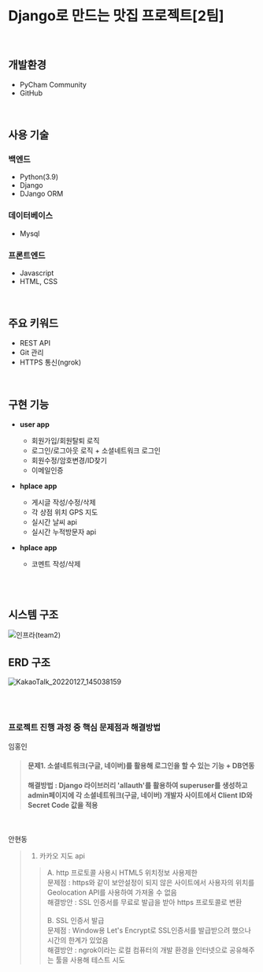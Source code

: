 <br>

# Django로 만드는 맛집 프로젝트[2팀]  

<br>

## **개발환경**
+ PyCham Community 
+ GitHub

<br>

## **사용 기술**
  ### **백엔드**   
  + Python(3.9)
  + Django
  + DJango ORM
     
 ### **데이터베이스**
  + Mysql

 ### **프론트엔드**
  + Javascript
  + HTML, CSS

<br>

  ## **주요 키워드**
  + REST API
  + Git 관리
  + HTTPS 통신(ngrok)  

<br>

  ## **구현 기능**
  + **user app**
    + 회원가입/회원탈퇴 로직
    + 로그인/로그아웃 로직 + 소셜네트워크 로그인
    + 회원수정/암호변경/ID찾기
    + 이메일인증
     
  + **hplace app**
    + 게시글 작성/수정/삭제    
    + 각 상점 위치 GPS 지도
    + 실시간 날씨 api
    + 실시간 누적방문자 api
   
  + **hplace app**
    + 코멘트 작성/삭제
  
  <br><br>
  
  ## **시스템 구조**
  ![인프라(team2)](https://user-images.githubusercontent.com/97924823/151305016-0ed4d042-f7cf-4364-a331-b9f61de1345b.png)
  
  
  ## **ERD 구조**
![KakaoTalk_20220127_145038159](https://user-images.githubusercontent.com/96184680/151300028-0553fcc6-ff9d-4946-935d-37a727c17c6d.png)
  
  <br><br>
  
  ### **프로젝트 진행 과정 중 핵심 문제점과 해결방법**
  임홍인
   > #### 문제1. 소셜네트워크(구글, 네이버)를 활용해 로그인을 할 수 있는 기능 + DB연동 
   > #### 해결방법 : Django 라이브러리 'allauth'를 활용하여 superuser를 생성하고 admin페이지에 각 소셜네트워크(구글, 네이버) 개발자 사이트에서 Client ID와 Secret Code 값을 적용
   
   <br>
   
   안현동
   >1. 카카오 지도 api
   >>A. http 프로토콜 사용시 HTML5 위치정보 사용제한<br>
   >> 문제점 : https와 같이 보안설정이 되지 않은 사이트에서 사용자의 위치를 Geolocation API를 사용하여 가져올 수 없음<br>
   >> 해결방안 : SSL 인증서를 무료로 발급을 받아 https 프로토콜로 변환<br><br>
   >>B. SSL 인증서 발급<br>
   >> 문제점 : Window용 Let's Encrypt로 SSL인증서를 발급받으려 했으나 시간의 한계가 있었음<br>
   >> 해결방안 : ngrok이라는 로컬 컴퓨터의 개발 환경을 인터넷으로 공유해주는 툴을 사용해 테스트 시도<br>
   

  
  
   






